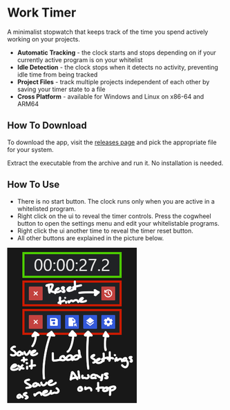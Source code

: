 # Work Timer

A minimalist stopwatch that keeps track of the time you spend actively working on your projects.

- **Automatic Tracking** - the clock starts and stops depending on if your currently active program is on your whitelist
- **Idle Detection** - the clock stops when it detects no activity, preventing idle time from being tracked
- **Project Files** - track multiple projects independent of each other by saving your timer state to a file
- **Cross Platform** - available for Windows and Linux on x86-64 and ARM64

## How To Download

To download the app, visit the [releases page](https://github.com/mass8326/work-timer/releases) and pick the appropriate file for your system.

Extract the executable from the archive and run it. No installation is needed.

## How To Use

- There is no start button. The clock runs only when you are active in a whitelisted program.
- Right click on the ui to reveal the timer controls. Press the cogwheel button to open the settings menu and edit your whitelistable programs.
- Right click the ui another time to reveal the timer reset button.
- All other buttons are explained in the picture below.

![](/docs/buttons.png)
